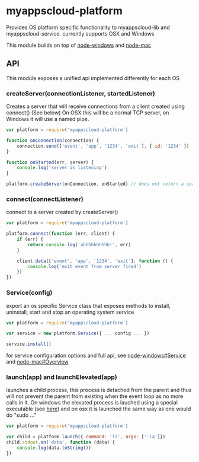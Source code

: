# myappscloud-platform
Provides OS platform specific functionality to myappscloud-lib and myappscloud-service.
currently supports OSX and Windows

This module builds on top of [node-windows](https://github.com/coreybutler/node-windows) and [node-mac](https://github.com/coreybutler/node-mac)

## API
This module exposes a unified api implemented differently for each OS

### createServer(connectionListener, startedListener)
Creates a server that will receive connections from a client created using connect() (See below)
On OSX this will be a normal TCP server, on Windows it will use a named pipe.

```javascript
var platform = require('myappscloud-platform')

function onConnection(connection) {
    connection.send(['event', 'app', '1234', 'exit'], { id: '1234' })
}

function onStarted(err, server) {
    console.log('server is listening')
}

platform.createServer(onConnection, onStarted) // does not return a server object!
```

### connect(connectListener)
connect to a server created by createServer()

```javascript
var platform = require('myappscloud-platform')

platform.connect(function (err, client) {
	if (err) {
		return console.log('ahhhhhhhhhh!', err)
	}

	client.data(['event', 'app', '1234', 'exit'], function () {
		console.log('exit event from server fired')
	})
})
```

### Service(config)
export an os specific Service class that exposes methods to install, uninstall, start and stop an operating system service

```javascript
var platform = require('myappscloud-platform')

var service = new platform.Service({ ... config ... })

service.install()
```

for service configuration options and full api, see [node-windows#Service](https://github.com/coreybutler/node-windows#windows-services) and [node-mac#Overview](https://github.com/coreybutler/node-mac#overview)

### launch(app) and launchElevated(app)
launches a child process, this process is detached from the parent and thus will not prevent the parent from existing when the event loop as no more calls in it. On windows the elevated process is lauched using a special executable (see [here](https://github.com/coreybutler/node-windows#elevate)) and on osx it is launched the same way as one would do "sudo ..."

```javascript
var platform = require('myappscloud-platform')

var child = platform.launch({ command: 'ls', args: ['-la']})
child.stdout.on('data', function (data) {
	console.log(data.toString())
})

```
